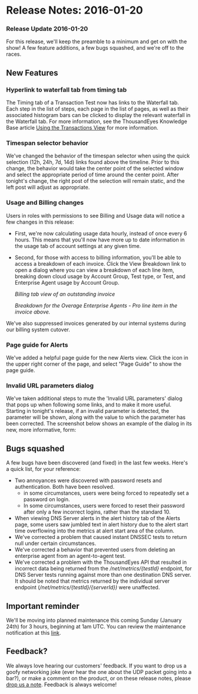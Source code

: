 # Release Notes: 2016-01-20

### Release Update 2016-01-20

For this release, we'll keep the preamble to a minimum and get on with the show!  A few feature additions, a few bugs squashed, and we're off to the races.

## New Features

### Hyperlink to waterfall tab from timing tab

The Timing tab of a Transaction Test now has links to the Waterfall tab.  Each step in the list of steps, each page in the list of pages, as well as their associated histogram bars can be clicked to display the relevant waterfall in the Waterfall tab. For more information, see the ThousandEyes Knowledge Base article [Using the Transactions View](https://success.thousandeyes.com/ViewArticle?articleIdParam=kA0E0000000CmmnKAC) for more information.

### Timespan selector behavior

We've changed the behavior of the timespan selector when using the quick selection \(12h, 24h, 7d, 14d\) links found above the timeline.  Prior to this change, the behavior would take the center point of the selected window and select the appropriate period of time around the center point.  After tonight's change, the right post of the selection will remain static, and the left post will adjust as appropriate.

### Usage and Billing changes

Users in roles with permissions to see Billing and Usage data will notice a few changes in this release:

* First, we're now calculating usage data hourly, instead of once every 6 hours. This means that you'll now have more up to date information in the usage tab of account settings at any given time.
* Second, for those with access to billing information, you'll be able to access a breakdown of each invoice. Click the View Breakdown link to open a dialog where you can view a breakdown of each line item, breaking down cloud usage by Account Group, Test type, or Test, and Enterprise Agent usage by Account Group.

  
  _Billing tab view of an outstanding invoice_

  
  _Breakdown for the Overage Enterprise Agents - Pro line item in the invoice above._

We've also suppressed invoices generated by our internal systems during our billing system cutover.

### Page guide for Alerts

We've added a helpful page guide for the new Alerts view.  Click the  icon in the upper right corner of the page, and select "Page Guide" to show the page guide.

### Invalid URL parameters dialog

We've taken additional steps to mute the 'Invalid URL parameters' dialog that pops up when following some links, and to make it more useful.  Starting in tonight's release, if an invalid parameter is detected, the parameter will be shown, along with the value to which the parameter has been corrected.  The screenshot below shows an example of the dialog in its new, more informative, form:

## Bugs squashed

A few bugs have been discovered \(and fixed\) in the last few weeks.  Here's a quick list, for your reference:

* Two annoyances were discovered with password resets and authentication.  Both have been resolved.
  * in some circumstances, users were being forced to repeatedly set a password on login. 
  * In some circumstances, users were forced to reset their password after only a few incorrect logins, rather than the standard 10.
* When viewing DNS Server alerts in the alert history tab of the Alerts page, some users saw jumbled text in alert history due to the alert start time overflowing into the metrics at alert start area of the column.
* We've corrected a problem that caused instant DNSSEC tests to return null under certain circumstances.
* We've corrected a behavior that prevented users from deleting an enterprise agent from an agent-to-agent test.  
* We've corrected a problem with the ThousandEyes API that resulted in incorrect data being returned from the _/net/metrics/{testId}_ endpoint, for DNS Server tests running against more than one destination DNS server.  It should be noted that metrics returned by the individual server endpoint \(_/net/metrics/{testId}/{serverId}\)_ were unaffected.

## Important reminder

We'll be moving into planned maintenance this coming Sunday \(January 24th\) for 3 hours, beginning at 1am UTC.  You can review the maintenance notification at this [link](https://success.thousandeyes.com/ViewArticle?articleIdParam=kA0E0000000CmrAKAS).

## Feedback?

We always love hearing our customers' feedback.  If you want to drop us a goofy networking joke \(ever hear the one about the UDP packet going into a bar?\), or make a comment on the product, or on these release notes, please [drop us a note](mailto:support@thousandeyes.com?subject=2016-01-20+release+update).  Feedback is always welcome!

